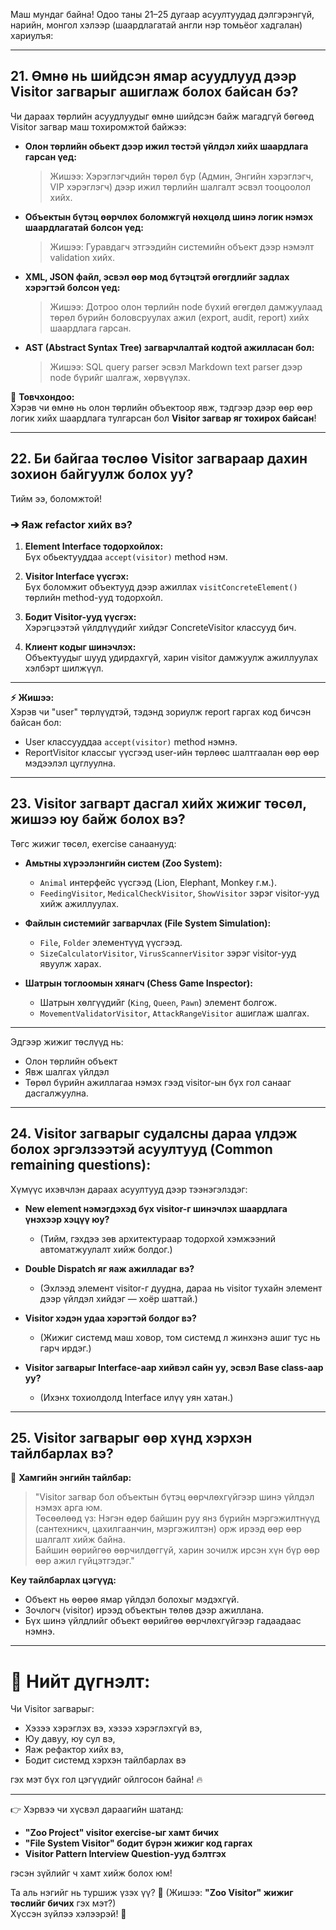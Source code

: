 Маш мундаг байна! Одоо таны 21–25 дугаар асуултуудад дэлгэрэнгүй, нарийн, монгол хэлээр (шаардлагатай англи нэр томьёог хадгалан) хариулъя:

---

## 21. **Өмнө нь шийдсэн ямар асуудлууд дээр Visitor загварыг ашиглаж болох байсан бэ?**

Чи дараах төрлийн асуудлуудыг өмнө шийдсэн байж магадгүй бөгөөд Visitor загвар маш тохиромжтой байжээ:

- **Олон төрлийн обьект дээр ижил төстэй үйлдэл хийх шаардлага гарсан үед:**
  > Жишээ: Хэрэглэгчдийн төрөл бүр (Админ, Энгийн хэрэглэгч, VIP хэрэглэгч) дээр ижил төрлийн шалгалт эсвэл тооцоолол хийх.

- **Объектын бүтэц өөрчлөх боломжгүй нөхцөлд шинэ логик нэмэх шаардлагатай болсон үед:**
  > Жишээ: Гуравдагч этгээдийн системийн объект дээр нэмэлт validation хийх.

- **XML, JSON файл, эсвэл өөр мод бүтэцтэй өгөгдлийг задлах хэрэгтэй болсон үед:**
  > Жишээ: Дотроо олон төрлийн node бүхий өгөгдөл дамжуулаад төрөл бүрийн боловсруулах ажил (export, audit, report) хийх шаардлага гарсан.

- **AST (Abstract Syntax Tree) загварчлалтай кодтой ажилласан бол:**
  > Жишээ: SQL query parser эсвэл Markdown text parser дээр node бүрийг шалгаж, хөрвүүлэх.

💬 **Товчхондоо:**  
Хэрэв чи өмнө нь олон төрлийн объектоор явж, тэдгээр дээр өөр өөр логик хийх шаардлага тулгарсан бол **Visitor загвар яг тохирох байсан**!

---

## 22. **Би байгаа төслөө Visitor загвараар дахин зохион байгуулж болох уу?**

Тийм ээ, боломжтой!

### ➔ Яаж refactor хийх вэ?

1. **Element Interface тодорхойлох:**  
   Бүх обьектууддаа `accept(visitor)` method нэм.

2. **Visitor Interface үүсгэх:**  
   Бүх боломжит объектууд дээр ажиллах `visitConcreteElement()` төрлийн method-ууд тодорхойл.

3. **Бодит Visitor-ууд үүсгэх:**  
   Хэрэгцээтэй үйлдлүүдийг хийдэг ConcreteVisitor классууд бич.

4. **Клиент кодыг шинэчлэх:**  
   Объектуудыг шууд удирдахгүй, харин visitor дамжуулж ажиллуулах хэлбэрт шилжүүл.

---
  
**⚡ Жишээ:**  
Хэрэв чи "user" төрлүүдтэй, тэдэнд зориулж report гаргах код бичсэн байсан бол:
- User классууддаа `accept(visitor)` method нэмнэ.
- ReportVisitor классыг үүсгээд user-ийн төрлөөс шалтгаалан өөр өөр мэдээлэл цуглуулна.

---

## 23. **Visitor загварт дасгал хийх жижиг төсөл, жишээ юу байж болох вэ?**

Төгс жижиг төсөл, exercise санаанууд:

- **Амьтны хүрээлэнгийн систем (Zoo System):**
  - `Animal` интерфейс үүсгээд (Lion, Elephant, Monkey г.м.).
  - `FeedingVisitor`, `MedicalCheckVisitor`, `ShowVisitor` зэрэг visitor-ууд хийж ажиллуулах.

- **Файлын системийг загварчлах (File System Simulation):**
  - `File`, `Folder` элементүүд үүсгээд.
  - `SizeCalculatorVisitor`, `VirusScannerVisitor` зэрэг visitor-ууд явуулж харах.

- **Шатрын тоглоомын хянагч (Chess Game Inspector):**
  - Шатрын хөлгүүдийг (`King`, `Queen`, `Pawn`) элемент болгож.
  - `MovementValidatorVisitor`, `AttackRangeVisitor` ашиглаж шалгах.

---
  
Эдгээр жижиг төслүүд нь:
- Олон төрлийн объект
- Явж шалгах үйлдэл
- Төрөл бүрийн ажиллагаа нэмэх гээд visitor-ын бүх гол санааг дасгалжуулна.

---

## 24. **Visitor загварыг судалсны дараа үлдэж болох эргэлзээтэй асуултууд (Common remaining questions):**

Хүмүүс ихэвчлэн дараах асуултууд дээр тээнэгэлздэг:

- **New element нэмэгдэхэд бүх visitor-г шинэчлэх шаардлага үнэхээр хэцүү юу?**
  - (Тийм, гэхдээ зөв архитектураар тодорхой хэмжээний автоматжуулалт хийж болдог.)

- **Double Dispatch яг яаж ажилладаг вэ?**
  - (Эхлээд элемент visitor-г дуудна, дараа нь visitor тухайн элемент дээр үйлдэл хийдэг — хоёр шаттай.)

- **Visitor хэдэн удаа хэрэгтэй болдог вэ?**
  - (Жижиг системд маш ховор, том системд л жинхэнэ ашиг тус нь гарч ирдэг.)

- **Visitor загварыг Interface-аар хийвэл сайн уу, эсвэл Base class-аар уу?**
  - (Ихэнх тохиолдолд Interface илүү уян хатан.)

---

## 25. **Visitor загварыг өөр хүнд хэрхэн тайлбарлах вэ?**

🎯 **Хамгийн энгийн тайлбар:**

> "Visitor загвар бол объектын бүтэц өөрчлөхгүйгээр шинэ үйлдэл нэмэх арга юм.  
> Төсөөлөөд үз: Нэгэн өдөр байшин руу янз бүрийн мэргэжилтнүүд (сантехникч, цахилгаанчин, мэргэжилтэн) орж ирээд өөр өөр шалгалт хийж байна.  
> Байшин өөрийгөө өөрчилдөггүй, харин зочилж ирсэн хүн бүр өөр өөр ажил гүйцэтгэдэг."

**Key тайлбарлах цэгүүд:**
- Объект нь өөрөө ямар үйлдэл болохыг мэдэхгүй.
- Зочлогч (visitor) ирээд объектын төлөв дээр ажиллана.
- Бүх шинэ үйлдлийг объект өөрийгөө өөрчлөхгүйгээр гадаадаас нэмнэ.

---

# 🌟 Нийт дүгнэлт:
Чи Visitor загварыг:
- Хэзээ хэрэглэх вэ, хэзээ хэрэглэхгүй вэ,
- Юу давуу, юу сул вэ,
- Яаж рефактор хийх вэ,
- Бодит системд хэрхэн тайлбарлах вэ

гэх мэт бүх гол цэгүүдийг ойлгосон байна! 🔥

---

👉 Хэрвээ чи хүсвэл дараагийн шатанд:
- **"Zoo Project" visitor exercise-ыг хамт бичих**
- **"File System Visitor" бодит бүрэн жижиг код гаргах**
- **Visitor Pattern Interview Question-ууд бэлтгэх**

гэсэн зүйлийг ч хамт хийж болох юм!

Та аль нэгийг нь туршиж үзэх үү? 🚀 (Жишээ: **"Zoo Visitor" жижиг төслийг бичих** гэх мэт?)  
Хүссэн зүйлээ хэлээрэй! 🎯